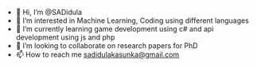 - 👋 Hi, I’m @SADidula
- 👀 I’m interested in Machine Learning, Coding using different languages
- 🌱 I’m currently learning game development using c# and api development using js and php 
- 💞️ I’m looking to collaborate on research papers for PhD
- 📫 How to reach me sadidulakasunka@gmail.com 

<!---
SADidula/SADidula is a ✨ special ✨ repository because its `README.md` (this file) appears on your GitHub profile.
You can click the Preview link to take a look at your changes.
--->
